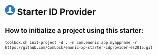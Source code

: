 # ![LOGO](idprovider.png?raw=true "Title") Starter ID Provider

## How to initialize a project using this starter:

    toolbox.sh init-project -d . -n com.enonic.app.myappname -r https://github.com/ComLock/enonic-xp-starter-idprovider-es2015.git
